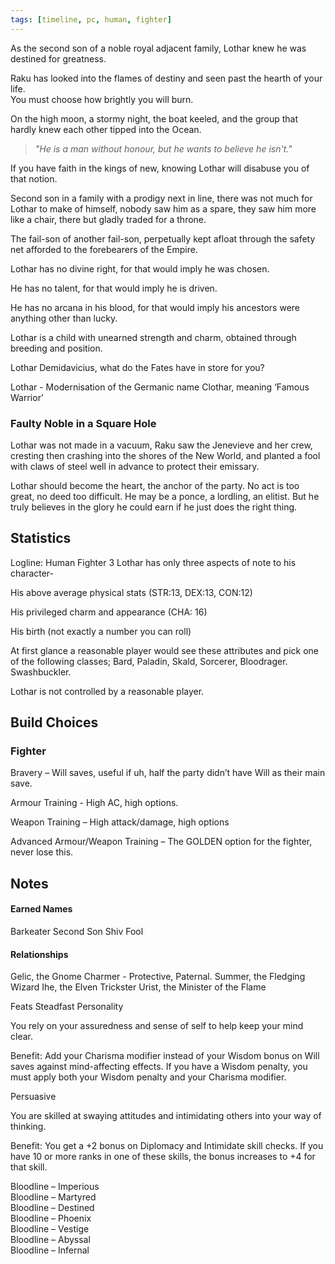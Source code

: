 ```yaml
---
tags: [timeline, pc, human, fighter]
---
```

<span class='ob-timelines' data-date='4702-08-24' data-title="Birth of Lothar">As the second son of a noble royal adjacent family, Lothar knew he was destined for greatness.</span>


Raku has looked into the flames of destiny and seen past the hearth of your life.  
You must choose how brightly you will burn.


On the high moon, a stormy night, the boat keeled, and the group that hardly knew each other tipped into the Ocean.

> *"He is a man without honour, but he wants to believe he isn't."*

If you have faith in the kings of new, knowing Lothar will disabuse you of that notion.

Second son in a family with a prodigy next in line, there was not much for Lothar to make of himself, nobody saw him as a spare, they saw him more like a chair, there but gladly traded for a throne.

The fail-son of another fail-son, perpetually kept afloat through the safety net afforded to the forebearers of the Empire.

Lothar has no divine right, for that would imply he was chosen.

He has no talent, for that would imply he is driven.

He has no arcana in his blood, for that would imply his ancestors were anything other than lucky.

Lothar is a child with unearned strength and charm, obtained through breeding and position.

Lothar Demidavicius, what do the Fates have in store for you?

Lothar - Modernisation of the Germanic name Clothar, meaning ‘Famous Warrior’


### Faulty Noble in a Square Hole
Lothar was not made in a vacuum, Raku saw the Jenevieve and her crew, cresting then crashing into the shores of the New World, and planted a fool with claws of steel well in advance to protect their emissary.

Lothar should become the heart, the anchor of the party. No act is too great, no deed too difficult. He may be a ponce, a lordling, an elitist. But he truly believes in the glory he could earn if he just does the right thing.

## Statistics
Logline: Human Fighter 3
Lothar has only three aspects of note to his character-

His above average physical stats (STR:13, DEX:13, CON:12)

His privileged charm and appearance (CHA: 16)

His birth (not exactly a number you can roll)

At first glance a reasonable player would see these attributes and pick one of the following classes; Bard, Paladin, Skald, Sorcerer, Bloodrager. Swashbuckler.

Lothar is not controlled by a reasonable player.

## Build Choices
### Fighter
Bravery – Will saves, useful if uh, half the party didn’t have Will as their main save.

Armour Training - High AC, high options.

Weapon Training – High attack/damage, high options

Advanced Armour/Weapon Training – The GOLDEN option for the fighter, never lose this.


## Notes
#### Earned Names  
Barkeater
Second Son
Shiv Fool

#### Relationships  
Gelic, the Gnome Charmer - Protective, Paternal.
Summer, the Fledging Wizard
Ihe, the Elven Trickster
Urist, the Minister of the Flame


Feats
Steadfast Personality

You rely on your assuredness and sense of self to help keep your mind clear.

Benefit: Add your Charisma modifier instead of your Wisdom bonus on Will saves against mind-affecting effects. If you have a Wisdom penalty, you must apply both your Wisdom penalty and your Charisma modifier.

Persuasive

You are skilled at swaying attitudes and intimidating others into your way of thinking.

Benefit: You get a +2 bonus on Diplomacy and Intimidate skill checks. If you have 10 or more ranks in one of these skills, the bonus increases to +4 for that skill.


Bloodline – Imperious  
Bloodline – Martyred  
Bloodline – Destined  
Bloodline – Phoenix  
Bloodline – Vestige  
Bloodline – Abyssal  
Bloodline – Infernal
